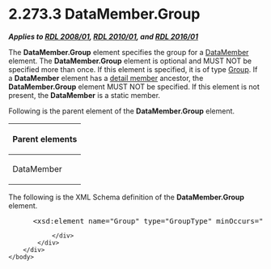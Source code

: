 <html dir="LTR" xmlns:mshelp="http://msdn.microsoft.com/mshelp" xmlns:ddue="http://ddue.schemas.microsoft.com/authoring/2003/5" xmlns:xlink="http://www.w3.org/1999/xlink" xmlns:tool="http://www.microsoft.com/tooltip">
    <head>
        <meta http-equiv="Content-Type" content="text/html; CHARSET=utf-8"></meta>
        <meta name="save" content="history"></meta>
        <title>2.273.3 DataMember.Group</title>
        <xml>
            <mshelp:toctitle title="2.273.3 DataMember.Group"></mshelp:toctitle>
            <mshelp:rltitle title="[MS-RDL]: DataMember.Group"></mshelp:rltitle>
            <mshelp:keyword index="A" term="34f82ef1-f171-4004-bec3-4c266f4d59b6"></mshelp:keyword>
            <mshelp:attr name="DCSext.ContentType" value="open specification"></mshelp:attr>
            <mshelp:attr name="AssetID" value="34f82ef1-f171-4004-bec3-4c266f4d59b6"></mshelp:attr>
            <mshelp:attr name="TopicType" value="kbRef"></mshelp:attr>
            <mshelp:attr name="DCSext.Title" value="[MS-RDL]: DataMember.Group" />
        </xml>
    </head>
    <body>
        <div id="header">
            <h1 class="heading">2.273.3 DataMember.Group</h1>
        </div>
        <div id="mainSection">
            <div id="mainBody">
                <div id="allHistory" class="saveHistory"></div>
                <div id="sectionSection0" class="section" name="collapseableSection">
                    

<p><b><i>Applies to </i></b><a href="1e855f94-4617-47e4-b89e-0856c6cb420f.htm"><b><i>RDL 2008/01</i></b></a><b><i>,
</i></b><a href="3428e690-a348-4ec7-8a6a-8efb42d2cdee.htm"><b><i>RDL 2010/01</i></b></a><b><i>,
and </i></b><a href="52ce3983-2bfc-4e72-9359-42aaf5fe4509.htm"><b><i>RDL 2016/01</i></b></a></p>

<p>The <b>DataMember.Group</b> element specifies the group for
a <a href="f2f4d9bc-64dc-47dd-9515-c3f4e610af44.htm">DataMember</a> element.
The <b>DataMember.Group</b> element is optional and MUST NOT be specified more
than once. If this element is specified, it is of type <a href="dbfff811-1be7-4e8b-a5d2-6cc522317fbe.htm">Group</a>. If a <b>DataMember</b>
element has a <a href="b2482b3f-74ab-4ca8-a9e5-c07955011743.htm#gt_04fb8f6f-6296-42dd-adc9-888dbf309413">detail member</a>
ancestor, the <b>DataMember.Group</b> element MUST NOT be specified. If this
element is not present, the <b>DataMember</b> is a static member.</p>

<p>Following is the parent element of the <b>DataMember.Group</b>
element.</p>

<table>
 <thead>
  <tr>
   <th>
   <p>Parent elements</p>
   </th>
  </tr>
 </thead>
 <tr>
  <td>
  <p>DataMember </p>
  </td>
 </tr>
</table>

<p>The following is the XML Schema definition of the <b>DataMember.Group</b>
element.           </p>

<dl>
<dd>
<div><pre> &lt;xsd:element name=&quot;Group&quot; type=&quot;GroupType&quot; minOccurs=&quot;0&quot; /&gt;
</pre></div>
</dd></dl>


                </div>
            </div>
        </div>
    </body>
</html>